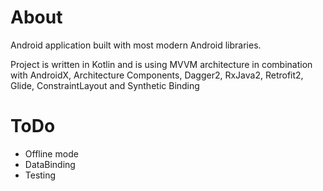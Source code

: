 # About
Android application built with most modern Android libraries. 

Project is written in Kotlin and is using MVVM architecture in combination with AndroidX, Architecture Components, Dagger2, RxJava2, Retrofit2, Glide, ConstraintLayout and Synthetic Binding

# ToDo
- Offline mode
- DataBinding
- Testing

